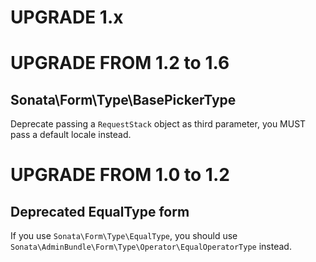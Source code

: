 UPGRADE 1.x
===========

UPGRADE FROM 1.2 to 1.6
=======================

## Sonata\Form\Type\BasePickerType

Deprecate passing a `RequestStack` object as third parameter, you MUST pass a default locale instead.

UPGRADE FROM 1.0 to 1.2
=======================

## Deprecated EqualType form

If you use `Sonata\Form\Type\EqualType`, you should use `Sonata\AdminBundle\Form\Type\Operator\EqualOperatorType` instead.
